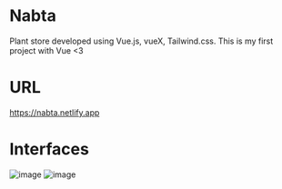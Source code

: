 # Nabta
Plant store developed using Vue.js, vueX, Tailwind.css. This is my first project with Vue <3

# URL
https://nabta.netlify.app

# Interfaces
![image](https://github.com/user-attachments/assets/ce7bf633-43c2-42e8-9c3f-b15537ff8a2e)
![image](https://github.com/user-attachments/assets/4bf4081a-cf9a-4536-8c46-71d3e0777570)


